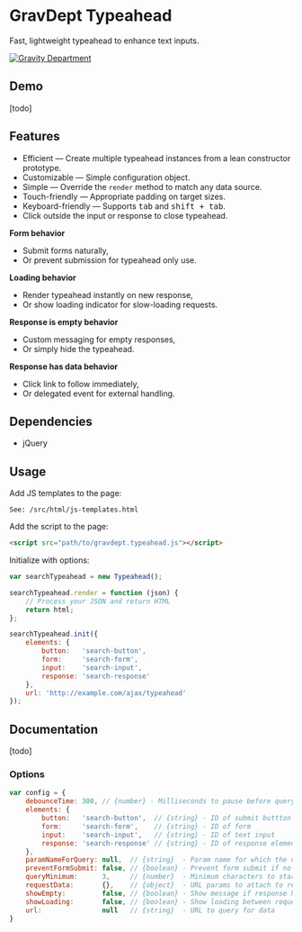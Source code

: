 # GravDept Typeahead

Fast, lightweight typeahead to enhance text inputs.

[![Gravity Department](http://gravitydept.com/_themes/gravdept/img/logo-footer.png)](http://gravitydept.com/)

## Demo

[todo]

## Features

- Efficient — Create multiple typeahead instances from a lean constructor prototype.
- Customizable — Simple configuration object.
- Simple — Override the `render` method to match any data source.
- Touch-friendly — Appropriate padding on target sizes.
- Keyboard-friendly — Supports <kbd>tab</kbd> and <kbd>shift + tab</kbd>.
- Click outside the input or response to close typeahead.

**Form behavior**

- Submit forms naturally,
- Or prevent submission for typeahead only use.

**Loading behavior**

- Render typeahead instantly on new response,
- Or show loading indicator for slow-loading requests.

**Response is empty behavior**

- Custom messaging for empty responses,
- Or simply hide the typeahead.

**Response has data behavior**

- Click link to follow immediately,
- Or delegated event for external handling.

## Dependencies

- jQuery

## Usage

Add JS templates to the page:

```
See: /src/html/js-templates.html
```

Add the script to the page:

```html
<script src="path/to/gravdept.typeahead.js"></script>
```

Initialize with options:

```javascript
var searchTypeahead = new Typeahead();

searchTypeahead.render = function (json) {
    // Process your JSON and return HTML
    return html;
};

searchTypeahead.init({
    elements: {
        button:   'search-button',
        form:     'search-form',
        input:    'search-input',
        response: 'search-response'
    },
    url: 'http://example.com/ajax/typeahead'
});
```

## Documentation

[todo]

### Options

```javascript
var config = {
    debounceTime: 300, // {number} - Milliseconds to pause before querying
    elements: {
        button:   'search-button',  // {string} - ID of submit buttton
        form:     'search-form',    // {string} - ID of form
        input:    'search-input',   // {string} - ID of text input
        response: 'search-response' // {string} - ID of response element
    },
    paramNameForQuery: null,  // {string}  - Param name for which the query value is passed.
    preventFormSubmit: false, // {boolean} - Prevent form submit if no "action" exists
    queryMinimum:      3,     // {number}  - Minimum characters to start typeahead
    requestData:       {},    // {object}  - URL params to attach to request
    showEmpty:         false, // {boolean} - Show message if response has no results
    showLoading:       false, // {boolean} - Show loading between request and response
    url:               null   // {string}  - URL to query for data
}
```
